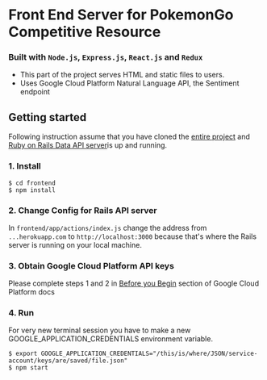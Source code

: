 # Front End Server for PokemonGo Competitive Resource
### Built with `Node.js`, `Express.js`, `React.js` and `Redux`
- This part of the project serves HTML and static files to users. 
- Uses Google Cloud Platform Natural Language API, the Sentiment endpoint
## Getting started
Following instruction assume that you have cloned the [entire project](https://github.com/NSharker/pokemonGoCompetitiveResource) and [Ruby on Rails Data API server](https://github.com/NSharker/pokemonGoCompetitiveResource/tree/master/backend/pokemonGoComp)is up and running.

### 1. Install
```shell
$ cd frontend
$ npm install
```
### 2. Change Config for Rails API server
In `frontend/app/actions/index.js` change the address from `...herokuapp.com` to `http://localhost:3000` because that's where the Rails server is running on your local machine.

### 3. Obtain Google Cloud Platform API keys
Please complete steps 1 and 2 in [Before you Begin](https://cloud.google.com/natural-language/docs/quickstart#set_up_a_project) section of Google Cloud Platform docs

### 4. Run
For very new terminal session you have to make a new GOOGLE_APPLICATION_CREDENTIALS environment variable.
```
$ export GOOGLE_APPLICATION_CREDENTIALS="/this/is/where/JSON/service-account/keys/are/saved/file.json"
$ npm start
```

